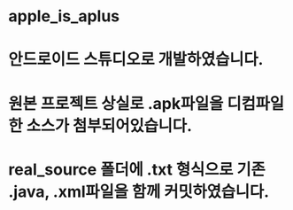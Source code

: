 # apple_is_aplus
# 안드로이드 스튜디오로 개발하였습니다.
# 원본 프로젝트 상실로 .apk파일을 디컴파일한 소스가 첨부되어있습니다.
# real_source 폴더에 .txt 형식으로 기존 .java, .xml파일을 함께 커밋하였습니다.
